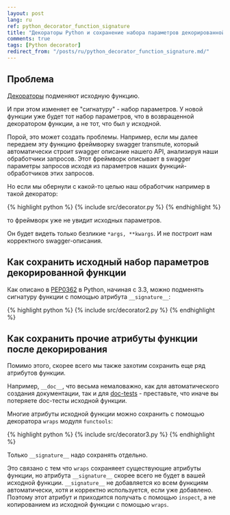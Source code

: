 ```yaml
---
layout: post
lang: ru
ref: python_decorator_function_signature
title: "Декораторы Python и сохранение набора параметров декорированной функции (__signature__)"
comments: true
tags: [Python decorator]
redirect_from: "/posts/ru/python_decorator_function_signature.md/"
---
```


## Проблема

[Декораторы](https://docs.python.org/3/library/doctest.html) подменяют исходную 
функцию.

И при этом изменяет ее "сигнатуру" - набор параметров.
У новой функции уже будет тот набор параметров, что в возвращенной декоратором 
функции, а не тот, что был у исходной.

Порой, это может создать проблемы.
Например, если мы далее передаем эту функцию фреймворку swagger transmute,
который автоматически строит swagger описание нашего API, анализируя наши
обработчики запросов.
Этот фреймворк описывает в swagger параметры запросов исходя из
 параметров наших функций- обработчиков этих запросов.
 
Но если мы обернули с какой-то целью наш обработчик например в такой 
декоратор:

{% highlight python %}
{% include src/decorator.py %}
{% endhighlight %} 

то фреймворк уже не увидит исходных параметров.
 
Он будет видеть только безликие `*args, **kwargs`.
И не построит нам корректного swagger-описания.

## Как сохранить исходный набор параметров декорированной функции

Как описано в
[PEP0362](https://www.python.org/dev/peps/pep-0362/#visualizing-callable-objects-signature)
в Python, начиная с 3.3, можно подменять сигнатуру функции с помощью 
атрибута `__signature__`:

{% highlight python %}
{% include src/decorator2.py %}
{% endhighlight %}

## Как сохранить прочие атрибуты функции после декорирования

Помимо этого, скорее всего мы также захотим сохранить еще ряд атрибутов функции.

Например, `__doc__`, что весьма немаловажно, как для автоматического создания 
документации, так и для [doc-tests](https://docs.python.org/3/library/doctest.html) - преставьте, 
что иначе вы потеряете doc-тесты исходной функции.

Многие атрибуты исходной функции можно сохранить с помощью декоратора 
`wraps` модуля `functools`:

{% highlight python %}
{% include src/decorator3.py %}
{% endhighlight %}

Только `__signature__` надо сохранять отдельно. 

Это связано с тем что `wraps` сохраняеет существующие атрибуты функции, но 
атрибута `__signature__` скорее всего не будет в вашей исходной функции.
`__signature__` не добавляется ко всем функциям автоматически, хотя
и корректно используется, если уже добавлено. 
Поэтому этот атрибут и приходится получать с помощью `inspect`, а не копированием 
из исходной функции с помощью `wraps`.
